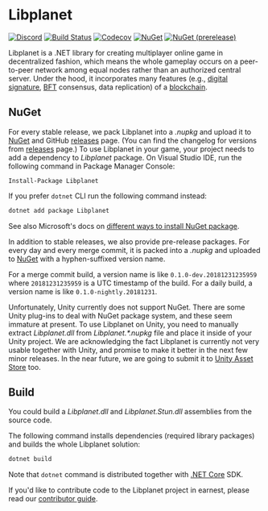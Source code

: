 Libplanet
=========

[![Discord](https://img.shields.io/discord/539405872346955788.svg?color=7289da&logo=discord&logoColor=white)][Discord]
[![Build Status](https://dev.azure.com/planetarium/libplanet/_apis/build/status/planetarium.libplanet?branchName=master)][Azure Pipelines]
[![Codecov](https://codecov.io/gh/planetarium/libplanet/branch/master/graph/badge.svg)][Codecov]
[![NuGet](https://img.shields.io/nuget/v/Libplanet.svg?style=flat)][NuGet]
[![NuGet (prerelease)](https://img.shields.io/nuget/vpre/Libplanet.svg?style=flat)][NuGet]

Libplanet is a .NET library for creating multiplayer online game in
decentralized fashion, which means the whole gameplay occurs on a
peer-to-peer network among equal nodes rather than an authorized central
server.  Under the hood, it incorporates many features (e.g.,
[digital signature], [BFT] consensus, data replication) of a [blockchain].

[Discord]: https://discord.gg/ue9fgc3
[Azure Pipelines]: https://dev.azure.com/planetarium/libplanet/_build/latest?definitionId=1&branchName=master
[Codecov]: https://codecov.io/gh/planetarium/libplanet
[NuGet]: https://www.nuget.org/packages/Libplanet/
[digital signature]: https://en.wikipedia.org/wiki/Digital_signature
[BFT]: https://en.wikipedia.org/wiki/Byzantine_fault_tolerance
[blockchain]: https://en.wikipedia.org/wiki/Blockchain


NuGet
-----

For every stable release, we pack Libplanet into a *.nupkg* and
upload it to [NuGet] and GitHub [releases] page.
(You can find the changelog for versions from [releases] page.)
To use Libplanet in your game, your project needs to add a dependency
to *Libplanet* package.  On Visual Studio IDE, run the following command
in Package Manager Console:

    Install-Package Libplanet

If you prefer `dotnet` CLI run the following command instead:

~~~~~~~~ bash
dotnet add package Libplanet
~~~~~~~~

See also Microsoft's docs on [different ways to install NuGet package][1].

In addition to stable releases, we also provide pre-release packages.
For every day and every merge commit, it is packed into a *.nupkg*
and uploaded to [NuGet] with a hyphen-suffixed version name.

For a merge commit build, a version name is like `0.1.0-dev.20181231235959`
where `20181231235959` is a UTC timestamp of the build.
For a daily build, a version name is like `0.1.0-nightly.20181231`.

Unfortunately, Unity currently does not support NuGet.  There are some Unity
plug-ins to deal with NuGet package system, and these seem immature at present.
To use Libplanet on Unity, you need to manually extract *Libplanet.dll*
from *Libplanet.\*.nupkg* file and place it inside of your Unity project.
We are acknowledging the fact Libplanet is currently not very usable together
with Unity, and promise to make it better in the next few minor releases.
In the near future, we are going to submit it to [Unity Asset Store] too.

[releases]: https://github.com/planetarium/libplanet/releases
[Unity Asset Store]: https://assetstore.unity.com/
[1]: https://docs.microsoft.com/nuget/consume-packages/ways-to-install-a-package


Build
-----

You could build a *Libplanet.dll* and *Libplanet.Stun.dll* assemblies
from the source code.

The following command installs dependencies (required library packages) and
builds the whole Libplanet solution:

~~~~~~~~ bash
dotnet build
~~~~~~~~

Note that `dotnet` command is distributed together with [.NET Core] SDK.

If you'd like to contribute code to the Libplanet project in earnest,
please read our [contributor guide](CONTRIBUTING.md).

[.NET Core]: https://dot.net/

